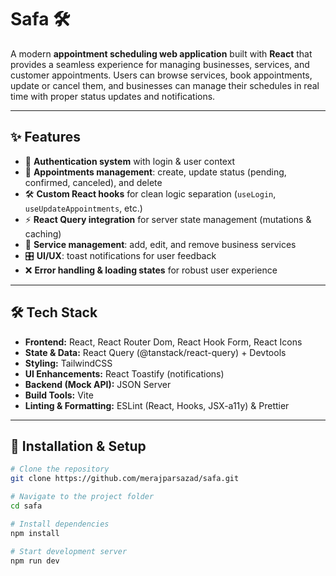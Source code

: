 # Safa 🛠️

A modern **appointment scheduling web application** built with **React** that provides a seamless experience for managing businesses, services, and customer appointments.
Users can browse services, book appointments, update or cancel them, and businesses can manage their schedules in real time with proper status updates and notifications.

---

## ✨ Features

- 🔑 **Authentication system** with login & user context
- 📅 **Appointments management**: create, update status (pending, confirmed, canceled), and delete
- 🛠️ **Custom React hooks** for clean logic separation (`useLogin`, `useUpdateAppointments`, etc.)
- ⚡ **React Query integration** for server state management (mutations & caching)
- 🛒 **Service management**: add, edit, and remove business services
- 🎛️ **UI/UX**: toast notifications for user feedback
- ❌ **Error handling & loading states** for robust user experience

---

## 🛠️ Tech Stack

- **Frontend:** React, React Router Dom, React Hook Form, React Icons
- **State & Data:** React Query (@tanstack/react-query) + Devtools
- **Styling:** TailwindCSS
- **UI Enhancements:** React Toastify (notifications)
- **Backend (Mock API):** JSON Server
- **Build Tools:** Vite
- **Linting & Formatting:** ESLint (React, Hooks, JSX-a11y) & Prettier

---

## 🚀 Installation & Setup

```bash
# Clone the repository
git clone https://github.com/merajparsazad/safa.git

# Navigate to the project folder
cd safa

# Install dependencies
npm install

# Start development server
npm run dev
```
